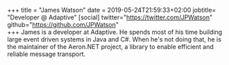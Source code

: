 +++
title = "James Watson"
date = 2019-05-24T21:59:33+02:00
jobtitle= "Developer @ Adaptive"
[social]
twitter="https://twitter.com/JPWatson"
github="https://github.com/JPWatson"    
+++
James is a developer at Adaptive. He spends most of his time building large event driven systems in Java and C#. When he's not doing that, he is the maintainer of the Aeron.NET project, a library to enable efficient and reliable message transport.
